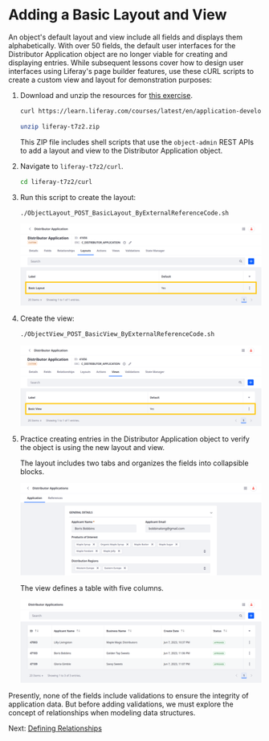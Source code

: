 # Adding a Basic Layout and View

An object's default layout and view include all fields and displays them alphabetically. With over 50 fields, the default user interfaces for the Distributor Application object are no longer viable for creating and displaying entries. While subsequent lessons cover how to design user interfaces using Liferay's page builder features, use these cURL scripts to create a custom view and layout for demonstration purposes: <!--Refine-->

1. Download and unzip the resources for [this exercise](./liferay-t7z2.zip).

   ```bash
   curl https://learn.liferay.com/courses/latest/en/application-development/modeling-data-structures/defining-attributes/adding-a-basic-layout-and-view/liferay-t7z2.zip -O
   ```

   ```bash
   unzip liferay-t7z2.zip
   ```

   This ZIP file includes shell scripts that use the `object-admin` REST APIs to add a layout and view to the Distributor Application object.

1. Navigate to `liferay-t7z2/curl`.

   ```bash
   cd liferay-t7z2/curl
   ```

1. Run this script to create the layout:

   ```bash
   ./ObjectLayout_POST_BasicLayout_ByExternalReferenceCode.sh
   ```

   ![Run the script to create the layout.](./adding-a-basic-layout-and-view/images/01.png)

1. Create the view:

   ```bash
   ./ObjectView_POST_BasicView_ByExternalReferenceCode.sh
   ```

   ![Run the script to create the view.](./adding-a-basic-layout-and-view/images/02.png)

1. Practice creating entries in the Distributor Application object to verify the object is using the new layout and view.

   The layout includes two tabs and organizes the fields into collapsible blocks. <!--You can access the second tab after creating an entry.-->

   ![The layout includes two tabs and organizes the fields into collapsible blocks.](./adding-a-basic-layout-and-view/images/03.png)

   The view defines a table with five columns.

   ![The view defines a table with five columns.](./adding-a-basic-layout-and-view/images/04.png)

<!-- Transition -->

Presently, none of the fields include validations to ensure the integrity of application data. But before adding validations, we must explore the concept of relationships when modeling data structures.

Next: [Defining Relationships](../defining-relationships.md)
